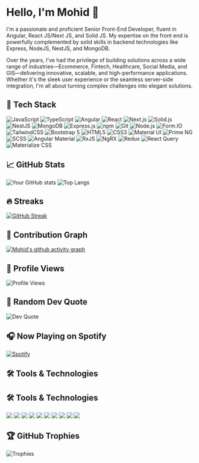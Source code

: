 # Hello, I'm Mohid 👋
 
I'm a passionate and proficient Senior Front-End Developer, fluent in Angular, React JS/Next JS, and Solid JS. My expertise on the front end is powerfully complemented by solid skills in backend technologies like Express, NodeJS, NestJS, and MongoDB. 

Over the years, I've had the privilege of building solutions across a wide range of industries—Ecommerce, Fintech, Healthcare, Social Media, and GIS—delivering innovative, scalable, and high-performance applications. Whether it's the sleek user experience or the seamless server-side integration, I'm all about turning complex challenges into elegant solutions.

## 🚀 Tech Stack
![JavaScript](https://img.shields.io/badge/-JavaScript-F7DF1E?logo=javascript&logoColor=black)
![TypeScript](https://img.shields.io/badge/-TypeScript-3178C6?logo=typescript&logoColor=white)
![Angular](https://img.shields.io/badge/-Angular-DD0031?logo=angular&logoColor=white)
![React](https://img.shields.io/badge/-React-61DAFB?logo=react&logoColor=black)
![Next.js](https://img.shields.io/badge/-Next.js-000000?logo=next.js&logoColor=white)
![Solid.js](https://img.shields.io/badge/-Solid.js-2D3C69?logo=solid&logoColor=white)
![NestJS](https://img.shields.io/badge/-NestJS-E0234E?logo=nestjs&logoColor=white)
![MongoDB](https://img.shields.io/badge/-MongoDB-47A248?logo=mongodb&logoColor=white)
![Express.js](https://img.shields.io/badge/-Express.js-000000?logo=express&logoColor=white)
![npm](https://img.shields.io/badge/-npm-CB3837?logo=npm&logoColor=white)
![Git](https://img.shields.io/badge/-Git-F05032?logo=git&logoColor=white)
![Node.js](https://img.shields.io/badge/-Node.js-339933?logo=node.js&logoColor=white)
![Form.IO](https://img.shields.io/badge/-Form.IO-00C853?logo=formstack&logoColor=white)
![TailwindCSS](https://img.shields.io/badge/-TailwindCSS-38B2AC?logo=tailwind-css&logoColor=white)
![Bootstrap 5](https://img.shields.io/badge/-Bootstrap-7952B3?logo=bootstrap&logoColor=white)
![HTML5](https://img.shields.io/badge/-HTML5-E34F26?logo=html5&logoColor=white)
![CSS3](https://img.shields.io/badge/-CSS3-1572B6?logo=css3&logoColor=white)
![Material UI](https://img.shields.io/badge/-Material--UI-0081CB?logo=material-ui&logoColor=white)
![Prime NG](https://img.shields.io/badge/-PrimeNG-00C853?logo=prime&logoColor=white)
![SCSS](https://img.shields.io/badge/-SCSS-CC6699?logo=sass&logoColor=white)
![Angular Material](https://img.shields.io/badge/-Angular--Material-757575?logo=angular&logoColor=white)
![RxJS](https://img.shields.io/badge/-RxJS-B7178C?logo=reactivex&logoColor=white)
![NgRX](https://img.shields.io/badge/-NgRX-B7282D?logo=redux&logoColor=white)
![Redux](https://img.shields.io/badge/-Redux-764ABC?logo=redux&logoColor=white)
![React Query](https://img.shields.io/badge/-React--Query-FF4154?logo=react-query&logoColor=white)
![Materialize CSS](https://img.shields.io/badge/-Materialize--CSS-EB706F?logo=material-design&logoColor=white)

## 📈 GitHub Stats
![Your GitHub stats](https://github-readme-stats.vercel.app/api?username=Mohid123&show_icons=true&theme=radical)
![Top Langs](https://github-readme-stats.vercel.app/api/top-langs/?username=Mohid123&layout=compact&theme=radical)

## 🔥 Streaks
[![GitHub Streak](https://streak-stats.demolab.com/?user=Mohid123&theme=radical)](https://git.io/streak-stats)

## 🌱 Contribution Graph
[![Mohid's github activity graph](https://github-readme-activity-graph.vercel.app//graph?username=Mohid123&theme=react-dark)](https://github.com/ashutosh00710/github-readme-activity-graph)

## 👀 Profile Views
![Profile Views](https://komarev.com/ghpvc/?username=Mohid123&color=brightgreen)

## 💬 Random Dev Quote
![Dev Quote](https://quotes-github-readme.vercel.app/api?type=horizontal&theme=radical)

## 🎧 Now Playing on Spotify
[![Spotify](https://novatorem.vercel.app/api/spotify)](https://open.spotify.com/user/YourSpotifyUsername)

## 🛠 Tools & Technologies
## 🛠 Tools & Technologies
<p align="left">
  <img src="https://img.shields.io/badge/VS%20Code-007ACC?style=for-the-badge&logo=visual-studio-code&logoColor=white" />
  <img src="https://img.shields.io/badge/Postman-FF6C37?style=for-the-badge&logo=postman&logoColor=white" />
  <img src="https://img.shields.io/badge/Ubuntu-E95420?style=for-the-badge&logo=ubuntu&logoColor=white" />
  <img src="https://img.shields.io/badge/Docker-2496ED?style=for-the-badge&logo=docker&logoColor=white" />
  <img src="https://img.shields.io/badge/GitHub-181717?style=for-the-badge&logo=github&logoColor=white" />
  <img src="https://img.shields.io/badge/Bitbucket-0052CC?style=for-the-badge&logo=bitbucket&logoColor=white" />
  <img src="https://img.shields.io/badge/Swagger-85EA2D?style=for-the-badge&logo=swagger&logoColor=black" />
  <img src="https://img.shields.io/badge/Twilio-F22F46?style=for-the-badge&logo=twilio&logoColor=white" />
  <img src="https://img.shields.io/badge/Figma-F24E1E?style=for-the-badge&logo=figma&logoColor=white" />
  <img src="https://img.shields.io/badge/Slack-4A154B?style=for-the-badge&logo=slack&logoColor=white" />
</p>

## 🏆 GitHub Trophies
![Trophies](https://github-profile-trophy.vercel.app/?username=Mohid123&theme=radical&column=7)
